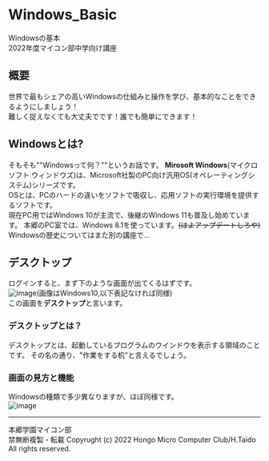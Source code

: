 # Windows_Basic
Windowsの基本  
2022年度マイコン部中学向け講座  
## 概要
世界で最もシェアの高いWindowsの仕組みと操作を学び、基本的なことをできるようにしましょう！  
難しく捉えなくても大丈夫でです！誰でも簡単にできます！
## Windowsとは?
そもそも""Windowsって何？""というお話です。
**Mirosoft Windows**(マイクロソフト ウィンドウズ)は、Microsoft社製のPC向け汎用OS(オペレーティングシステム)シリーズです。  
OSとは、PCのハードの違いをソフトで吸収し、応用ソフトの実行環境を提供するソフトです。  
現在PC用ではWindows 10が主流で、後継のWindows 11も普及し始めています。  本郷のPC室では、Windows 8.1を使っています。~~(はよアップデートしろや)~~
Windowsの歴史についてはまた別の講座で...  
## デスクトップ
ログインすると、まず下のような画面が出てくるはずです。  
![image](https://user-images.githubusercontent.com/91722200/170894848-6ca0abe6-4c4e-44ad-835a-f4ed1f295c76.png)(画像はWindows10,以下表記なければ同様)  
この画面を**デスクトップ**と言います。  
### デスクトップとは？
デスクトップとは、起動しているプログラムのウインドウを表示する領域のことです。
その名の通り、"作業をする机"と言えるでしょう。
### 画面の見方と機能
Windowsの種類で多少異なりますが、ほぼ同様です。  
![image](https://user-images.githubusercontent.com/91722200/170895140-f83a1db4-6d51-4382-abc0-153a09a2a9c6.png)

---
本郷学園マイコン部  
禁無断複製・転載
Copyrught (c) 2022 Hongo Micro Computer Club/H.Taido All rights reserved.

